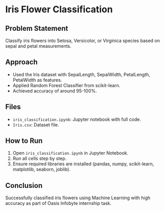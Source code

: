 # Iris Flower Classification

## Problem Statement

Classify iris flowers into Setosa, Versicolor, or Virginica species based on sepal and petal measurements.

## Approach

- Used the Iris dataset with SepalLength, SepalWidth, PetalLength, PetalWidth as features.
- Applied Random Forest Classifier from scikit-learn.
- Achieved accuracy of around 95-100%.

## Files

- `iris_classification.ipynb`: Jupyter notebook with full code.
- `Iris.csv`: Dataset file.

## How to Run

1. Open `iris_classification.ipynb` in Jupyter Notebook.
2. Run all cells step by step.
3. Ensure required libraries are installed (pandas, numpy, scikit-learn, matplotlib, seaborn, joblib).

## Conclusion

Successfully classified iris flowers using Machine Learning with high accuracy as part of Oasis Infobyte internship task.
